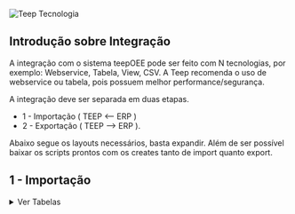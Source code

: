 ![Teep Tecnologia](https://teep.com.br/wp-content/uploads/2023/11/cropped-cropped-teep-logo-menor-113x33.png)

## Introdução sobre Integração

A integração com o sistema teepOEE pode ser feito com N tecnologias, por exemplo:
Webservice, Tabela, View, CSV. A Teep recomenda o uso de webservice ou tabela, pois possuem melhor performance/segurança.

A integração deve ser separada em duas etapas.

- 1 - Importação ( TEEP <-- ERP )
- 2 - Exportação ( TEEP --> ERP ).

Abaixo segue os layouts necessários, basta expandir.
Além de ser possível baixar os scripts prontos com os creates tanto de import quanto export.

## 1 - Importação

<details>
<summary>Ver Tabelas</summary>

**Sistema: teepOEE** <br>
**Atualizado em: 28/03/2024** <br>
**OS CAMPOS EM NEGRITO SÃO OBRIGATÓRIOS.**

<summary>Nome da Tabela = IMPORTRESOURCE </summary>
<h4>Tabela responsável pelo cadastro dos centros de recurso.</h4>

|Coluna|Tipo de dado|Tamanho|Obs|Descrição|
|-------------|-------------|-------------|-------------|-------------|
| **company** | Integer |  | default=1 | Código da Empresa |
| **code** |	Varchar | max_length=30 |  | Código da máquina |
| description | Varchar | max_length=128 |  | Descrição da máquina |
| resource_group_code | Varchar | max_length=32 |  | Codigo do grupo de máquinas, associando com a ImportResourceGroup |	
| active |	BooleanField |		|default=False|Define se a máquina está ativa/inativa|
| status_imp | Varchar | max_length=1 | 'N'=new, 'U'=update, 'I'=integrated | Define status da linha, caso for importação por tabela|

<details>
  <summary>Exemplo JSON</summary>
 
```json
{
  "table_name": "IMPORTRESOURCE",
  "description": "Tabela responsável pelo cadastro dos centros de recurso",
  "columns": [
    {
      "name": "company",
      "type": "Integer",
      "default": 1,
      "description": "Código da Empresa"
    },
    {
      "name": "code",
      "type": "Varchar",
      "max_length": 30,
      "description": "Código da máquina"
    },
    {
      "name": "description",
      "type": "Varchar",
      "max_length": 128,
      "description": "Descrição da máquina"
    },
    {
      "name": "resource_group_code",
      "type": "Varchar",
      "max_length": 32,
      "description": "Código do grupo de máquinas, associando com a ImportResourceGroup"
    },
    {
      "name": "active",
      "type": "BooleanField",
      "default": false,
      "description": "Define se a máquina está ativa/inativa"
    },
    {
      "name": "status_imp",
      "type": "Varchar",
      "max_length": 1,
      "description": "Define status da linha, caso for importação por tabela. Valores possíveis: 'N' (new), 'U' (update), 'I' (integrated)"
    }
  ]
}
```
</details>

<summary>Nome da Tabela = IMPORTRESOURCEGROUP </summary>
<h4>Tabela responsável por criar grupos de máquinas, para facilitar a consulta de duas ou mais máquinas em relatórios, índices, entre outros.</h4>

|Coluna|Tipo de dado|Tamanho|Obs|Descrição|
|-------------|-------------|-------------|-------------|-------------|
| **code** | Varchar | max_length=32 |  | Codigo do grupo de máquinas |
| description | Varchar | max_length=128 |  | Descrição completa do grupo |
| status_imp | Varchar | max_length=1 | 'N'=new, 'U'=update, 'I'=integrated | Define status da linha, caso for importação por tabela. |

<details>
  <summary>Exemplo JSON</summary>
 
```json
{
    "table_name": "IMPORTRESOURCEGROUP",
    "description": "Tabela responsável por criar grupos de máquinas, para facilitar a consulta de duas ou mais máquinas em relatórios, índices, entre outros.",
    "columns": [
        {
            "name": "code",
            "type": "Varchar",
            "max_length": 32,
            "description": "Código do grupo de máquinas"
        },
        {
            "name": "description",
            "type": "Varchar",
            "max_length": 128,
            "description": "Descrição completa do grupo"
        },
        {
            "name": "status_imp",
            "type": "Varchar",
            "max_length": 1,
            "description": "Define status da linha, caso for importação por tabela. Valores possíveis: 'N' (new), 'U' (update), 'I' (integrated)"
          }
  ]
}
```
</details>

<summary>Nome da Tabela = IMPORTOPERATOR</summary>
<h4>Tabela responsável por cadastrar os operadores que irão utilizar os coletores.</h4>

|Coluna        |Tipo de dado   |Tamanho         |Obs		                     |Descrição    |
|--------------|---------------|----------------|-----------------------------------|-------------|
| **company**	| Integer 	| default=1 	 |  					| Código da empresa |
| **code**	| Varchar 	| max_length=30	 |  				| Código do operador |
| **name** 	| Varchar 	| max_length=128 |  				| Nome do operador |
| active 	| BooleanField 	|  		 | default=True 		| Define ativo/inativo |
| status_imp 	| Varchar	| max_length=1 	 | 'N'=new,<br>'U'=update,<br>'I'=integrated | Define status da linha, caso for importação por tabela.|

<details>
  <summary>Exemplo JSON</summary>
 
```json
{
    "table_name": "IMPORTOPERATOR",
    "description": "Tabela responsável por cadastrar os operadores que irão utilizar os coletores.",
    "columns": [
        {
            "name": "company",
            "type": "Integer",
            "default": 1,
            "description": "Código da empresa"
        },
        {
            "name": "code",
            "type": "Varchar",
            "max_length": 30,
            "description": "Código do operador"
        },
        {
            "name": "name",
            "type": "Varchar",
            "max_length": 128,
            "description": "Nome do operador"
        },
        {
            "name": "active",
            "type": "BooleanField",
            "default": true,
            "description": "Define ativo/inativo"
        },
        {
            "name": "status_imp",
            "type": "Varchar",
            "max_length": 1,
            "description": "Define status da linha, caso for importação por tabela. Valores possíveis: 'N' (new), 'U' (update), 'I' (integrated)"
       }
  ]
}
```
</details>

<summary>Nome da Tabela = IMPORTSTOPREASON </summary>
<h4>Tabela responsável por cadastrar os motivos de parada de máquina, como por exemplo manutenção mecânica, elétrica, entre outros.</h4>

|Coluna        |Tipo de dado   |Tamanho         |Obs		                     |Descrição    |
|--------------|---------------|----------------|-----------------------------------|-------------|
| **company**|Integer|default=1||Código da empresa|
| **code**	|Varchar        |max_length=30	 |                                   |Código da parada|
| **description**	|Varchar	|max_length=128  |                                   |Descrição da parada|
| abbreviation	|Varchar	|max_length=16   |blank=True                         |Abreviação da parada|
| password        |Varchar	|max_length=32   |blank=True                         |Se não tiver senha, manter vazio. Se usar algum valor, ele será solicitado para confirmar a parada. Muito usado para mecânicos/eletricistas, onde apenas estes profissionais podem inserir determinadas paradas.|
| color	        |RGBColorField	|		 |blank=True,<br> null=True              |Exemplo: ‘#ffffff’ = branco|
| **active**	|BooleanField	|		 |default=True                       |Define ativo/inativo|
| setup	|BooleanField	|		 |default=False                       |Define se o motivo é setup|
| scheduled	|BooleanField	|		 |default=False                       |Define se o motivo é programado|
| status_imp	|Varchar	|max_length=1    |'N'=new,<br>'U'=update,<br>'I'=integrated|Define status da linha, caso for importação por tabela.|

<details>
  <summary>Exemplo JSON</summary>

  ```json
  {
    "table_name": "IMPORTSTOPREASON",
    "description": "Tabela responsável por cadastrar os motivos de parada de máquina, como por exemplo manutenção mecânica, elétrica, entre outros.",
    "columns": [
      {
        "name": "company",
        "type": "Integer",
        "description": "Código da empresa"
      },
      {
        "name": "code",
        "type": "Varchar",
        "max_length": 30,
        "description": "Código da parada"
      },
      {
        "name": "description",
        "type": "Varchar",
        "max_length": 128,
        "description": "Descrição da parada"
      },
      {
        "name": "abbreviation",
        "type": "Varchar",
        "max_length": 16,
        "description": "Abreviação da parada"
      },
      {
        "name": "password",
        "type": "Varchar",
        "max_length": 32,
        "description": "Se não tiver senha, manter vazio. Se usar algum valor, ele será solicitado para confirmar a parada. Muito usado para mecânicos/eletricistas, onde apenas estes profissionais podem inserir determinadas paradas."
      },
      {
        "name": "color",
        "type": "RGBColorField",
        "description": "Exemplo: ‘#ffffff’ = branco"
      },
      {
        "name": "active",
        "type": "BooleanField",
        "description": "Define ativo/inativo"
      },
      {
        "name": "setup",
        "type": "BooleanField",
        "description": "Define se o motivo é setup"
      },
      {
        "name": "scheduled",
        "type": "BooleanField",
        "description": "Define se o motivo é programado"
      },
      {
        "name": "status_imp",
        "type": "Varchar",
        "max_length": 1,
        "description": "Define status da linha, caso for importação por tabela. Valores possíveis: 'N' (new), 'U' (update), 'I' (integrated)"
  }
  ]
}
```
</details>

<summary>Nome da Tabela = IMPORTWASTEREASON</summary>
<h4>Tabela responsável por cadastrar os motivos de refugo que acontecem durante o processo produtivo.</h4>

|Coluna         |Tipo de dado  |Tamanho         |Obs		                     |Descrição    |
|---------------|--------------|----------------|------------------------------------|-------------|
|**company**        |Integer       |		|default=1			     |Código da empresa|
|**code**		|Varchar       |max_length=30	|				     |Código do refugo|
|**description**	|Varchar       |max_length=128	|				     |Descrição do refugo|
|status_imp	|Varchar       |max_length=1	|'N'=new,<br>'U'=update,<br>'I'=integrated  |Define status da linha, caso for importação por tabela.|

<details>
  <summary>Exemplo JSON</summary>

  ```json
  {
    "table_name": "IMPORTWASTEREASON",
    "description": "Tabela responsável por cadastrar os motivos de refugo que acontecem durante o processo produtivo.",
    "columns": [
      {
        "name": "company",
        "type": "Integer",
        "default": 1,
        "description": "Código da empresa"
      },
      {
        "name": "code",
        "type": "Varchar",
        "max_length": 30,
        "description": "Código do refugo"
      },
      {
        "name": "description",
        "type": "Varchar",
        "max_length": 128,
        "description": "Descrição do refugo"
      },
      {
        "name": "status_imp",
        "type": "Varchar",
        "max_length": 1,
        "description": "Define status da linha, caso for importação por tabela. Valores possíveis: 'N' (new), 'U' (update), 'I' (integrated)"
      }
  ]
}
```
</details>


<summary>Nome da Tabela = IMPORTTOOL</summary>
<h4>Ferramentas utilizadas para produzir.</h4>

|Coluna                   |Tipo de dado |Tamanho           		|Obs		                    |Descrição    |
|-------------------------|-------------|-------------------------------|-----------------------------------|-------------|
|**company**|Integer|||Código da empresa|
|**code**|Varchar|max_length=30||Código da ferramenta|
|**description**|Varchar|max_length=128||Descrição da ferramenta|
<details>
  <summary>Exemplo JSON</summary>

  ```json
{
  "table_name": "IMPORTTOOL",
  "description": "Ferramentas utilizadas para produzir.",
  "columns": [
    {
      "name": "company",
      "type": "Integer",
      "description": "Código da empresa"
    },
    {
      "name": "code",
      "type": "Varchar",
      "max_length": 30,
      "description": "Código da ferramenta"
    },
    {
      "name": "description",
      "type": "Varchar",
      "max_length": 128,
      "description": "Descrição da ferramenta"
   }
  ]
}
```
</details>


<summary>Nome da Tabela = IMPORTTOOLSETTINGS</summary>
<h4>Essa tabela é associada a IMPORTTOOL logo pode conter 1 ou N configurações da ferramenta. EX:
em QUAIS maquinas ela pode ser usada e em QUAL produto, o tempo de ciclo dela, limite de ciclo para entrar
em parada, assim como o coeficiente de multiplicação, exemplo se tenho um coeficiente 0,5, logo a cada 2 ciclos é produzido 1 peça.</h4>


|Coluna                   |Tipo de dado |Tamanho           		|Obs		                    |Descrição    |
|-------------------------|-------------|-------------------------------|-----------------------------------|-------------|
|**tool_code**|Varchar|max_digits=30| |Codigo da ferramenta usado na tabela IMPORTTOOL|
|**resource_code**|Varchar|max_digits=30| |Codigo do recurso usado na tabela IMPORTRESOURCE.|
|product_code|Varchar|max_digits=30| |Codigo do produto usado na tabela IMPORTPRODUCT.|
|multiplication_coefficient|DecimalField|max_digits=20,<br>decimal_places=10| |Número de peças incrementadas à cada ciclo de máquina. Por exemplo número de cavidades quando for injetora.|
|depreciation|DecimalField |max_digits=20,<br>decimal_places=10| |O valor padrão é 0. Quando se tem um molde que uma cavidade está danificada, deve-se enviar a quantidade danificada nesta coluna.|
|**cycle_time**|Integer| |Valor em milisegundos|Define tempo padrão da ferramenta, ou seja, ciclo padrão ex: 10.000. O valor é salvo em milisegundos na base da Teep, contudo caso for outra unidade de tempo, o mesmo deve ser informado para efetuar a conversão correta.|
|cycle_limit		  |Integer	||Valor em milisegundos|Este limite da uma “tolerância” ao tempo normal de ciclo, como no exemplo acima usei o valor 10.000. Se eu quiser dar 30 segundos de tolerância, utilizo o valor 40.000.|
|stop_limit		  |Integer	||Valor em milisegundos|Este campo substitui o tempo_ciclo quando usado um modo exclusivo para usinagem, geralmente Tornos CNC.|
|status_imp		  |Varchar	|max_length=1			|'N'=new,<br>'U'=update,<br>'I'=integrated|Define status da linha, caso for importação por tabela.|

<details>
  <summary>Exemplo JSON</summary>
 
  ```json
{
  "table_name": "IMPORTTOOLSETTINGS",
  "description": "Essa tabela é associada a IMPORTTOOL e pode conter 1 ou N configurações da ferramenta, como em quais máquinas ela pode ser usada e em qual produto, o tempo de ciclo dela, limite de ciclo para entrar em parada, assim como o coeficiente de multiplicação.",
  "columns": [
    {
      "name": "tool_code",
      "type": "Varchar",
      "max_digits": 30,
      "description": "Código da ferramenta usado na tabela IMPORTTOOL"
    },
    {
      "name": "resource_code",
      "type": "Varchar",
      "max_digits": 30,
      "description": "Código do recurso usado na tabela IMPORTRESOURCE."
    },
    {
      "name": "product_code",
      "type": "Varchar",
      "max_digits": 30,
      "description": "Código do produto usado na tabela IMPORTPRODUCT."
    },
    {
      "name": "multiplication_coefficient",
      "type": "DecimalField",
      "max_digits": 20,
      "decimal_places": 10,
      "description": "Número de peças incrementadas a cada ciclo de máquina. Por exemplo, número de cavidades quando for injetora."
    },
    {
      "name": "depreciation",
      "type": "DecimalField",
      "max_digits": 20,
      "decimal_places": 10,
      "description": "O valor padrão é 0. Quando se tem um molde que uma cavidade está danificada, deve-se enviar a quantidade danificada nesta coluna."
    },
    {
      "name": "cycle_time",
      "type": "Integer",
      "description": "Valor em milissegundos. Define o tempo padrão da ferramenta, ou seja, ciclo padrão ex: 10.000."
    },
    {
      "name": "cycle_limit",
      "type": "Integer",
      "description": "Valor em milissegundos. Este limite dá uma tolerância ao tempo normal de ciclo, como no exemplo acima usei o valor 10.000. Se eu quiser dar 30 segundos de tolerância, utilizo o valor 40.000."
    },
    {
      "name": "stop_limit",
      "type": "Integer",
      "description": "Valor em milissegundos. Este campo substitui o tempo_ciclo quando usado um modo exclusivo para usinagem, geralmente Tornos CNC."
    },
    {
      "name": "status_imp",
      "type": "Varchar",
      "max_length": 1,
      "description": "Define status da linha, caso for importação por tabela. Valores possíveis: 'N' (new), 'U' (update), 'I' (integrated)."
  }
  ]
}
```
</details>

 
<summary>Nome da Tabela = IMPORTPRODUCT</summary>
<h4>São cadastrados os produtos, para posterior associar às ordens de produção.</h4>

|Coluna|Tipo de dado|Tamanho|Obs|Descrição|
|---------------|--------------|----------------|------------------------------------|-------------|
|**company**|Integer||default=1|Código da empresa|
|**code**|Varchar|max_length=30||Código do produto|
|version|Varchar|max_length=30||Versão do produto|
|description|Varchar|max_length=128||Descrição do produto|
|expected_time|Integer||default = 0|Tempo esperado do produto|
|box_conversion|Varchar|max_length=128||Conversão de caixa do produto|
|external_id|Varchar|max_length=128||ID externo do produto|
|status_imp|Varchar|max_length=1|'N'=new,<br>'U'=update,<br>'I'=integrated|Define status da linha, caso for importação por tabela.|

<details>
  <summary>Exemplo JSON</summary>
 
  ```json
{
  "table_name": "IMPORTPRODUCT",
  "description": "São cadastrados os produtos, para posterior associar às ordens de produção.",
  "columns": [
    {
      "name": "company",
      "type": "Integer",
      "default": 1,
      "description": "Código da empresa"
    },
    {
      "name": "code",
      "type": "Varchar",
      "max_length": 30,
      "description": "Código do produto"
    },
    {
      "name": "version",
      "type": "Varchar",
      "max_length": 30,
      "description": "Versão do produto"
    },
    {
      "name": "description",
      "type": "Varchar",
      "max_length": 128,
      "description": "Descrição do produto"
    },
    {
      "name": "expected_time",
      "type": "Integer",
      "default": 0,
      "description": "Tempo esperado do produto"
    },
    {
      "name": "box_conversion",
      "type": "Varchar",
      "max_length": 128,
      "description": "Conversão de caixa do produto"
    },
    {
      "name": "external_id",
      "type": "Varchar",
      "max_length": 128,
      "description": "ID externo do produto"
    },
    {
      "name": "status_imp",
      "type": "Varchar",
      "max_length": 1,
      "description": "Define status da linha, caso for importação por tabela. Valores possíveis: 'N' (new), 'U' (update), 'I' (integrated)."
  }
  ]
}
```
</details>

<summary>Nome da Tabela = IMPORTPRODUCTIONORDER</summary>
<h4>Tabela responsável pelas ordens de produção.</h4>

| Coluna| Tipo de dado| Tamanho| Obs| Descrição|
| -------------- | ------------- | ----------------------------------- | ------------------------------------------- | ---------------------------------------------------------------------------------------------------------------------------------------------------------------------------------------------------------------------------------------------------------------------------------- |
|**company**|Integer||default=1|Código da empresa|
|**origin**|Varchar|max_length=30|default='0'|Código da origem|
|**code**|Varchar|max_length=30||Código da ordem|
|description|Varchar|max_length=128|blank=True,<br> null=True| Descrição da ordem|
|**product_code**|Varchar|max_length=30|blank=True,<br> null=True| Código do produto|
|derivation|Varchar|max_length=30|blank=True,<br> null=True| Derivação do produto|
|order|Integer||default=1,<br>blank=True,<br> null=True| Número do pedido|
|measurement_unit |Varchar|max_length=128| default="PC",<br>blank=True,<br>null=True| Unidade de medida, ex: pc, metros|
|customer_name|Varchar|max_length=128|default="", <br>blank=True, null=True|Nome do cliente|
|quantity|DecimalField|max_digits=20,<br>decimal_places=10 |default=1|Quantidade prevista da ordem|
|grouped_production_order|Varchar|max_length=30|null=True,<br> blank=True| A coluna grouped_production_order é usada para realizar agrupamento de ordens de produção. Esta necessidade é quando a máquina produz mais de um produto ao mesmo tempo.|
|fraction|DecimalField|max_digits=10,<br>decimal_places=9|default=1| E a fracao_master irá determinar o percentual de produção que deve ser distribuído entre as OPs do agrupamento. Se por exemplo eu tenho um ciclo que sai 10 unidades, e eu queira distribuir 4 para uma ordem e 6 para outra, devo utilizar os valores: 0,4 e 0,6 respectivamente. |
|deadline|DateTimeField ||null=True,<br> blank=True|Data limite|
|external_id|Varchar|max_length=128||ID externo da ordem de produção|
|priority|DecimalField|max_digits=20,<br>decimal_places=10|default=1|distribuição das ordens no modulo planejamento.|
|status_imp|Varchar|max_length=1|'N'=new,<br> 'U'=update,<br> 'I'=integrated |Define status da linha, caso for importação por tabela.|

<details>
  <summary>Exemplo JSON</summary>
 
  ```json
{
  "table_name": "IMPORTPRODUCTIONORDER",
  "description": "Tabela responsável pelas ordens de produção.",
  "columns": [
    {
      "name": "company",
      "type": "Integer",
      "default": 1,
      "description": "Código da empresa"
    },
    {
      "name": "origin",
      "type": "Varchar",
      "max_length": 30,
      "default": "0",
      "description": "Código da origem"
    },
    {
      "name": "code",
      "type": "Varchar",
      "max_length": 30,
      "description": "Código da ordem"
    },
    {
      "name": "description",
      "type": "Varchar",
      "max_length": 128,
      "blank": true,
      "null": true,
      "description": "Descrição da ordem"
    },
    {
      "name": "product_code",
      "type": "Varchar",
      "max_length": 30,
      "blank": true,
      "null": true,
      "description": "Código do produto"
    },
    {
      "name": "derivation",
      "type": "Varchar",
      "max_length": 30,
      "blank": true,
      "null": true,
      "description": "Derivação do produto"
    },
    {
      "name": "order",
      "type": "Integer",
      "default": 1,
      "blank": true,
      "null": true,
      "description": "Número do pedido"
    },
    {
      "name": "measurement_unit",
      "type": "Varchar",
      "max_length": 128,
      "default": "PC",
      "blank": true,
      "null": true,
      "description": "Unidade de medida, ex: pc, metros"
    },
    {
      "name": "customer_name",
      "type": "Varchar",
      "max_length": 128,
      "default": "",
      "blank": true,
      "null": true,
      "description": "Nome do cliente"
    },
    {
      "name": "quantity",
      "type": "DecimalField",
      "max_digits": 20,
      "decimal_places": 10,
      "default": 1,
      "description": "Quantidade prevista da ordem"
    },
    {
      "name": "grouped_production_order",
      "type": "Varchar",
      "max_length": 30,
      "null": true,
      "blank": true,
      "description": "A coluna grouped_production_order é usada para realizar agrupamento de ordens de produção."
    },
    {
      "name": "fraction",
      "type": "DecimalField",
      "max_digits": 10,
      "decimal_places": 9,
      "default": 1,
      "description": "O percentual de produção que deve ser distribuído entre as OPs do agrupamento."
    },
    {
      "name": "deadline",
      "type": "DateTimeField",
      "null": true,
      "blank": true,
      "description": "Data limite"
    },
    {
      "name": "external_id",
      "type": "Varchar",
      "max_length": 128,
      "description": "ID externo da ordem de produção"
    },
    {
      "name": "priority",
      "type": "DecimalField",
      "max_digits": 20,
      "decimal_places": 10,
      "default": 1,
      "description": "Distribuição das ordens no modulo planejamento."
    },
    {
      "name": "status_imp",
      "type": "Varchar",
      "max_length": 1,
      "description": "Define status da linha, caso for importação por tabela. Valores possíveis: 'N' (new), 'U' (update), 'I' (integrated)."
  }
  ]
}
```
</details>


<summary>Nome da Tabela = IMPORTPRODUCTIONSEQUENCE</summary>
<h4>Tabela responsável por concentrar as sequencias de produção, também conhecidas como roteiros, atividades, entre outros.</h4>

| Coluna| Tipo de dado| Tamanho| Obs| Descrição|
| -------------------- | ------------- | ----------------------------------- | ----------------------------------------- | ---------------------------------------------------------------------- |
|**company**| Integer|| default=1| Código da empresa|
|**origin**| Varchar| max_length=30| default='0'| Código da origem|
|**production_order_code**| Varchar| max_length=30|| Código da Ordem Produção|
|**sequence**| Integer||| Sequência do Roteiro|
|**stage**| Integer||| Codigo do estagio|
|resource_code| Varchar| max_length=30| blank=True,<br> null=True| Codigo do resource usado em IMPORTRESOURCE|
|tool_code| Varchar| max_length=30| blank=True,<br> null=True| Codigo da ferramenta usado em IMPORTTOOL|
|operation_code| Varchar| max_length=30| blank=True,<br> null=True| Código da operacao|
|operation_description| Varchar| max_length=30| blank=True,<br> null=True| Descrição da operacao|
|quantity| DecimalField  | max_digits=20,<br>decimal_places=10 || Quantidade prevista|
|quantity2| DecimalField  | max_digits=20,<br>decimal_places=10 || Quantidade2 prevista|
|conversion_rate| Integer||| taxa de conversão usado para caso a unidade de medida seja M².|
|measurement_unit| Varchar| max_digits=128,<br>default="PC"| blank=True, null=True| Unidade de medida da sequencia, Exemplo: PC(peça), M² (metro quadrado) |
|expected_start_date | DateTimeField || blank=True,<br> null=True| Data prevista de inicio|
|expected_end_date| DateTimeField || blank=True,<br> null=True| Data prevista de termino|
|**expected_setup**| BigInteger|| default=0| Tempo de setup em milisegundos, caso não tiver mandar 1. O valor é salvo em milisegundos na base da Teep, contudo caso for outra unidade de tempo, o mesmo deve ser informado para efetuar a conversão correta.|
|**expected_time**| BigInteger|| default=0| Tempo de produção em milisegundos, caso nao tiver mandar 1. O valor é salvo em milisegundos na base da Teep, contudo caso for outra unidade de tempo, o mesmo deve ser informado para efetuar a conversão correta.|
|external_id|Varchar|max_length=128||Armazenamos o id do ERP, caso o mesmo deseja que informamos o id na devolução do dado.|
|situation|Varchar|max_length=128||Situacao da sequencia de produção, L = liberado, F = finalizado|
|status_imp| Varchar| max_length=1| 'N'=new,<br>'U'=update,<br>'I'=integrated | Define status da linha, caso for importação por tabela.|

<details>
  <summary>Exemplo JSON</summary>
 
  ```json
{
  "table_name": "IMPORTPRODUCTIONSEQUENCE",
  "description": "Tabela responsável por concentrar as sequências de produção, também conhecidas como roteiros, atividades, entre outros.",
  "columns": [
    {
      "name": "company",
      "type": "Integer",
      "default": 1,
      "description": "Código da empresa"
    },
    {
      "name": "origin",
      "type": "Varchar",
      "max_length": 30,
      "default": "0",
      "description": "Código da origem"
    },
    {
      "name": "production_order_code",
      "type": "Varchar",
      "max_length": 30,
      "description": "Código da Ordem Produção"
    },
    {
      "name": "sequence",
      "type": "Integer",
      "description": "Sequência do Roteiro"
    },
    {
      "name": "stage",
      "type": "Integer",
      "description": "Código do estágio"
    },
    {
      "name": "resource_code",
      "type": "Varchar",
      "max_length": 30,
      "blank": true,
      "null": true,
      "description": "Código do resource usado em IMPORTRESOURCE"
    },
    {
      "name": "tool_code",
      "type": "Varchar",
      "max_length": 30,
      "blank": true,
      "null": true,
      "description": "Código da ferramenta usado em IMPORTTOOL"
    },
    {
      "name": "operation_code",
      "type": "Varchar",
      "max_length": 30,
      "blank": true,
      "null": true,
      "description": "Código da operação"
    },
    {
      "name": "operation_description",
      "type": "Varchar",
      "max_length": 30,
      "blank": true,
      "null": true,
      "description": "Descrição da operação"
    },
    {
      "name": "quantity",
      "type": "DecimalField",
      "max_digits": 20,
      "decimal_places": 10,
      "description": "Quantidade prevista"
    },
    {
      "name": "quantity2",
      "type": "DecimalField",
      "max_digits": 20,
      "decimal_places": 10,
      "description": "Quantidade2 prevista"
    },
    {
      "name": "conversion_rate",
      "type": "Integer",
      "description": "Taxa de conversão usado para caso a unidade de medida seja M²."
    },
    {
      "name": "measurement_unit",
      "type": "Varchar",
      "max_length": 128,
      "default": "PC",
      "blank": true,
      "null": true,
      "description": "Unidade de medida da sequência, Exemplo: PC(peça), M² (metro quadrado)"
    },
    {
      "name": "expected_start_date",
      "type": "DateTimeField",
      "blank": true,
      "null": true,
      "description": "Data prevista de início"
    },
    {
      "name": "expected_end_date",
      "type": "DateTimeField",
      "blank": true,
      "null": true,
      "description": "Data prevista de término"
    },
    {
      "name": "expected_setup",
      "type": "BigInteger",
      "default": 0,
      "description": "Tempo de setup em milissegundos, caso não tiver mandar 1."
    },
    {
      "name": "expected_time",
      "type": "BigInteger",
      "default": 0,
      "description": "Tempo de produção em milissegundos, caso não tiver mandar 1."
    },
    {
      "name": "external_id",
      "type": "Varchar",
      "max_length": 128,
      "description": "Armazenamos o ID do ERP."
    },
    {
      "name": "situation",
      "type": "Varchar",
      "max_length": 128,
      "description": "Situação da sequência de produção, L = liberado, F = finalizado"
    },
    {
      "name": "status_imp",
      "type": "Varchar",
      "max_length": 1,
      "description": "Define status da linha, caso for importação por tabela. Valores possíveis: 'N' (new), 'U' (update), 'I' (integrated)."
  }
  ]
}
```
</details>

<summary>Nome da Tabela = IMPORTGROUPEDPRODUCTIONORDER</summary>
<h4>Tabela responsável por concentrar o agrupamento de ordens produção.</h4>

| Coluna| Tipo de dado| Tamanho| Obs| Descrição|
| -------------------- | ------------- | ----------------------------------- | ----------------------------------------- | ---------------------------------------------------------------------- |
|**company**| Integer|| default=1| Código da empresa|
|**origin**| Varchar| max_length=30| default='0'| Código da origem|
|**code**| Varchar| max_length=30|| Código do Agrupamento das Ordens Produção|
|**stage**| Integer||| Codigo do estagio|
|**production_orders**| Integer||| ID's das ordens de produção|
|**production_sequence**| Integer||| Sequência do agrupamento|
|fraction| Integer||| Fração do agrupamento|
|status_imp| Varchar| max_length=1| 'N'=new,<br>'U'=update,<br>'I'=integrated | Define status da linha, caso for importação por tabela.|

<details>
  <summary>Exemplo JSON</summary>
 
  ```json
{
  "table_name": "IMPORTGROUPEDPRODUCTIONORDER",
  "description": "Tabela responsável por concentrar o agrupamento de ordens de produção.",
  "columns": [
    {
      "name": "company",
      "type": "Integer",
      "default": 1,
      "description": "Código da empresa"
    },
    {
      "name": "origin",
      "type": "Varchar",
      "max_length": 30,
      "default": "0",
      "description": "Código da origem"
    },
    {
      "name": "code",
      "type": "Varchar",
      "max_length": 30,
      "description": "Código do Agrupamento das Ordens Produção"
    },
    {
      "name": "stage",
      "type": "Integer",
      "description": "Código do estagio"
    },
    {
      "name": "production_orders",
      "type": "Integer",
      "description": "IDs das ordens de produção"
    },
    {
      "name": "production_sequence",
      "type": "Integer",
      "description": "Sequência do agrupamento"
    },
    {
      "name": "fraction",
      "type": "Integer",
      "description": "Fração do agrupamento"
    },
    {
      "name": "status_imp",
      "type": "Varchar",
      "max_length": 1,
      "description": "Define status da linha, caso for importação por tabela. Valores possíveis: 'N' (new), 'U' (update), 'I' (integrated)"
 }
  ]
}
```
</details>


## 2 - Exportação

<details>
 <summary>Ver Tabelas</summary>
 
 **Sistema: teepOEE** <br>
 **Atualizado em: 03/04/2024**<br>


<summary>Nome da Tabela = EXPORTPRODUCTION </summary><br>
<h4>Tabela responsável por gravar os eventos de produção</h4>

|Coluna|Tipo de dado|Tamanho|Obs|Descrição|
|-------------|-------------|-------------|-------------|-------------|
| id | IntegerField |  | primary_key=True | id criado sequencial|
| generation_date | DateTimeField |  | blank=True, null=True | Data/hora do envio do evento.|
| company | IntegerField |  | blank=True, null=True ||
| origin | Varchar | max_length=30 | blank=True, null=True ||
| production_order | Varchar | max_length=30 | blank=True, null=True ||
| stage | IntegerField |  | blank=True, null=True ||
| production_sequence | IntegerField |  | blank=True, null=True ||
| product | Varchar | max_length=30 | blank=True, null=True ||
| resource | Varchar | max_length=30 | blank=True, null=True ||
| resource_group | Varchar | max_length=30 | blank=True, null=True ||
| tool | Varchar | max_length=30 | blank=True, null=True ||
| operator | Varchar | max_length=30 | blank=True, null=True ||
| shift | Varchar | max_length=30 | blank=True, null=True ||
| control | Varchar | max_length=30 | blank=True, null=True ||
| start | DateTimeField |  | blank=True, null=True | inicio do evento|
| end |  | DateTimeField | blank=True, null=True | fim do evento|
| duration | IntegerField |  |  | duracao do evento fim - inicio|
| batch_code | Varchar | max_length=32 | default="", blank=True, null=True | Codigo do lote, em caso onde o cliente tenha essa informação o campo é alimentado|
| quantity | DecimalField | max_digits=20, decimal_places=10 | default=0 ||
| quantity2 | DecimalField | max_digits=20, decimal_places=10 | default=0 ||
| quantity3 | DecimalField | max_digits=20, decimal_places=10 | default=0 ||
| conversion_rate | DecimalField | max_digits=20, decimal_places=10 | default=1 ||

<summary>Nome da Tabela = EXPORTWASTE </summary><br>
<h4>Tabela responsável por gravar os eventos de refugo</h4>

|Coluna|Tipo de dado|Tamanho|Obs|Descrição|
|-------------|-------------|-------------|-------------|-------------|
| id | IntegerField |  | primary_key=True | id criado sequencial|
| generation_date | DateTimeField |  | blank=True, null=True | Data/hora do envio do evento.|
| company | IntegerField |  | blank=True, null=True ||
| origin | Varchar | max_length=30 | blank=True, null=True ||
| production_order | Varchar | max_length=30 | blank=True, null=True ||
| stage | IntegerField |  | blank=True, null=True ||
| production_sequence | IntegerField |  | blank=True, null=True ||
| product | Varchar | max_length=30 | blank=True, null=True ||
| resource | Varchar | max_length=30 | blank=True, null=True ||
| resource_group | Varchar | max_length=30 | blank=True, null=True ||
| tool | Varchar | max_length=30 | blank=True, null=True ||
| operator | Varchar | max_length=30 | blank=True, null=True ||
| shift | Varchar | max_length=30 | blank=True, null=True ||
| time | DateTimeField |  | blank=True, null=True | Horario do apontamento de refugo.|
| reason | Varchar | max_length=30 | blank=True, null=True ||
| batch_code | Varchar | max_length=32 | default="", blank=True | Codigo do lote, Caso o cliente tenha essa informação o campo é alimentado|
| quantity | DecimalField | max_digits=20, decimal_places=10 |  ||
| quantity2 | DecimalField | max_digits=20, decimal_places=10 | default=0 ||
| quantity3 | DecimalField | max_digits=20, decimal_places=10 | default=0 ||
| conversion_rate | DecimalField | max_digits=20, decimal_places=10 | default=1 ||
| classification | Varchar | max_length=30 | blank=True, null=True ||
| cause_step | Varchar | max_length=30 | blank=True, null=True ||
| cause_resource | Varchar | max_length=30 | blank=True, null=True ||


<summary>Nome da Tabela = EXPORTSTOP</summary><br>
<h4>Tabela responsável por gravar os eventos de parada</h4>

|Coluna|Tipo de dado|Tamanho|Obs|Descrição|
|-------------|-------------|-------------|-------------|-------------|
| id | IntegerField |  | primary_key=True | id criado sequencial|
| generation_date | DateTimeField |  | blank=True, null=True | Data/hora do envio do evento.|
| company | IntegerField |  | blank=True, null=True ||
| origin | Varchar | max_length=30 | blank=True, null=True ||
| production_order | Varchar | max_length=30 | blank=True, null=True ||
| stage | IntegerField |  | blank=True, null=True ||
| production_sequence | IntegerField |  | blank=True, null=True ||
| product | Varchar | max_length=30 | blank=True, null=True ||
| resource | Varchar | max_length=30 | blank=True, null=True ||
| resource_group | Varchar | max_length=30 | blank=True, null=True ||
| tool | Varchar | max_length=30 | blank=True, null=True ||
| operator | Varchar | max_length=30 | blank=True, null=True ||
| shift | Varchar | max_length=30 | blank=True, null=True ||
| start | DateTimeField |  | blank=True, null=True | inicio do evento|
| end |  | DateTimeField | blank=True, null=True | fim do evento|
| duration | IntegerField |  |  | duracao do evento fim - inicio|
| reason | Varchar | max_length=30 | blank=True, null=True ||
| setup | BooleanField | BooleanField | default=False ||

</details>
